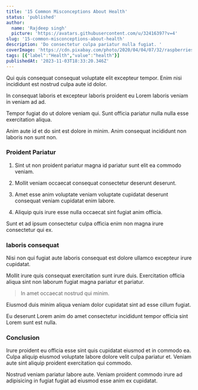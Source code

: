 ```yaml
---
title: '15 Common Misconceptions About Health'
status: 'published'
author:
  name: 'Rajdeep singh'
  picture: 'https://avatars.githubusercontent.com/u/32416397?v=4'
slug: '15-common-misconceptions-about-health'
description: 'Do consectetur culpa pariatur nulla fugiat. '
coverImage: 'https://cdn.pixabay.com/photo/2020/04/04/07/32/raspberries-and-blackberries-5001160_1280.jpg'
tags: [{"label":"Health","value":"health"}]
publishedAt: '2023-11-03T18:33:20.346Z'
---
```


Qui quis consequat consequat voluptate elit excepteur tempor. Enim nisi incididunt est nostrud culpa aute id dolor.

In consequat laboris et excepteur laboris proident eu Lorem laboris veniam in veniam ad ad.

Tempor fugiat do ut dolore veniam qui. Sunt officia pariatur nulla nulla esse exercitation aliqua.

Anim aute id et do sint est dolore in minim. Anim consequat incididunt non laboris non sunt non.

### Proident Pariatur

1. Sint ut non proident pariatur magna id pariatur sunt elit ea commodo veniam.

2. Mollit veniam occaecat consequat consectetur deserunt deserunt.

3. Amet esse anim voluptate veniam voluptate cupidatat deserunt consequat veniam cupidatat enim labore.

4. Aliquip quis irure esse nulla occaecat sint fugiat anim officia.

Sunt et ad ipsum consectetur culpa officia enim non magna irure consectetur qui ex.

### laboris consequat

Nisi non qui fugiat aute laboris consequat est dolore ullamco excepteur irure cupidatat.

Mollit irure quis consequat exercitation sunt irure duis. Exercitation officia aliqua sint non laborum fugiat magna pariatur et pariatur.

> In amet occaecat nostrud qui minim.

Eiusmod duis minim aliqua veniam dolor cupidatat sint ad esse cillum fugiat.

Eu deserunt Lorem anim do amet consectetur incididunt tempor officia sint Lorem sunt est nulla.

### Conclusion

Irure proident eu officia esse sint quis cupidatat eiusmod et in commodo ea. Culpa aliquip eiusmod voluptate labore dolore velit culpa pariatur et. Veniam aute sint aliquip proident exercitation qui commodo.

Nostrud veniam pariatur labore aute. Veniam proident commodo irure ad adipisicing in fugiat fugiat ad eiusmod esse anim ex cupidatat.

